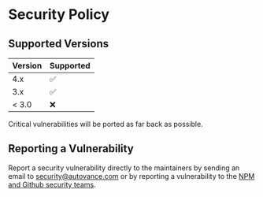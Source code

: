 # Security Policy

## Supported Versions

| Version | Supported          |
| ------- | ------------------ |
| 4.x   | :white_check_mark: |
| 3.x   | :white_check_mark: |
| < 3.0   | :x:                |

Critical vulnerabilities will be ported as far back as possible.

## Reporting a Vulnerability

Report a security vulnerability directly to the maintainers by sending an email to security@autovance.com 
or by reporting a vulnerability to the [NPM and Github security teams](https://docs.npmjs.com/reporting-a-vulnerability-in-an-npm-package).
